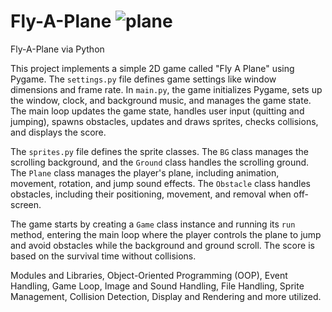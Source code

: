 # Fly-A-Plane ![plane](https://github.com/user-attachments/assets/4846b14a-6018-489b-a785-c903d9b66265)

Fly-A-Plane via Python

This project implements a simple 2D game called "Fly A Plane" using Pygame. The `settings.py` file defines game settings like window dimensions and frame rate. In `main.py`, the game initializes Pygame, sets up the window, clock, and background music, and manages the game state. The main loop updates the game state, handles user input (quitting and jumping), spawns obstacles, updates and draws sprites, checks collisions, and displays the score.

The `sprites.py` file defines the sprite classes. The `BG` class manages the scrolling background, and the `Ground` class handles the scrolling ground. The `Plane` class manages the player's plane, including animation, movement, rotation, and jump sound effects. The `Obstacle` class handles obstacles, including their positioning, movement, and removal when off-screen.

The game starts by creating a `Game` class instance and running its `run` method, entering the main loop where the player controls the plane to jump and avoid obstacles while the background and ground scroll. The score is based on the survival time without collisions.

Modules and Libraries, Object-Oriented Programming (OOP), Event Handling, Game Loop, Image and Sound Handling, File Handling, Sprite Management, Collision Detection, Display and Rendering and more utilized.
